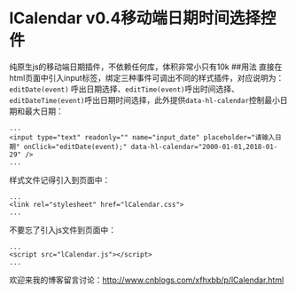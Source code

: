 lCalendar v0.4移动端日期时间选择控件
==========
纯原生js的移动端日期插件，不依赖任何库，体积非常小只有10k
##用法
直接在html页面中引入input标签，绑定三种事件可调出不同的样式插件，对应说明为：`editDate(event)` 呼出日期选择、`editTime(event)`呼出时间选择、`editDateTime(event)`呼出日期时间选择，此外提供`data-hl-calendar`控制最小日期和最大日期：
```
...
<input type="text" readonly="" name="input_date" placeholder="请输入日期" onClick="editDate(event);" data-hl-calendar="2000-01-01,2018-01-29" />
...
```
样式文件记得引入到页面中：
```
...
<link rel="stylesheet" href="lCalendar.css">
...
```
不要忘了引入js文件到页面中：
```
...
<script src="lCalendar.js"></script>
...
```
欢迎来我的博客留言讨论：http://www.cnblogs.com/xfhxbb/p/lCalendar.html

